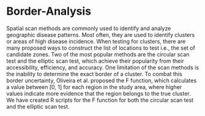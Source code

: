 # Border-Analysis

Spatial scan methods are commonly used to identify and analyze geographic disease patterns. Most often, they are used to identify clusters or areas of high disease incidence. When testing for clusters, there are many proposed ways to construct the list of locations to test i.e., the set of candidate zones. Two of the most popular methods are the circular scan test and the elliptic scan test, which achieve their popularity from their accessibility, efficiency, and accuracy. One limitation of the scan methods is the inability to determine the exact border of a cluster. To combat this border uncertainty, Oliveira et al. proposed the F function, which calculates a value between [0, 1] for each region in the study area, where higher values indicate more evidence that the region belongs to the true cluster. We have created R scripts for the F function for both the circular scan test and the elliptic scan test. 
